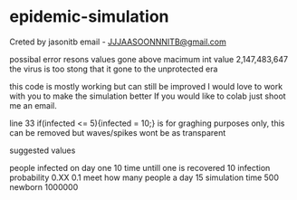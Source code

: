 # epidemic-simulation

Creted by jasonitb
email - JJJAASOONNNITB@gmail.com

possibal error resons
values gone above macimum int value 2,147,483,647
the virus is too stong that it gone to the unprotected era

this code is mostly working but can still be improved
I would love to work with you to make the simulation better
If you would like to colab just shoot me an email.

line 33
if(infected <= 5){infected = 10;}
is for graghing purposes only,
this can be removed but waves/spikes wont be as transparent

suggested values

people infected on day one
10
time untill one is recovered
10
infection probability 0.XX
0.1
meet how many people a day
15
simulation time
500
newborn
1000000
